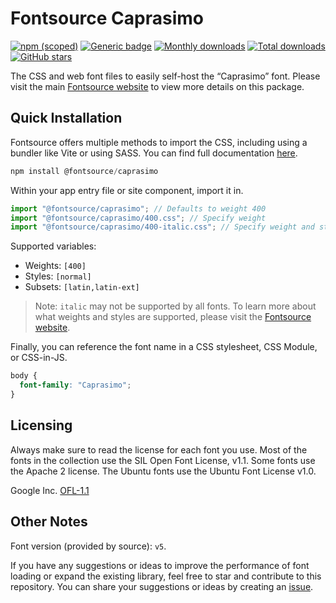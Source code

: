 # Fontsource Caprasimo

[![npm (scoped)](https://img.shields.io/npm/v/@fontsource/caprasimo?color=brightgreen)](https://www.npmjs.com/package/@fontsource/caprasimo) [![Generic badge](https://img.shields.io/badge/fontsource-passing-brightgreen)](https://github.com/fontsource/fontsource) [![Monthly downloads](https://badgen.net/npm/dm/@fontsource/caprasimo)](https://github.com/fontsource/fontsource) [![Total downloads](https://badgen.net/npm/dt/@fontsource/caprasimo)](https://github.com/fontsource/fontsource) [![GitHub stars](https://img.shields.io/github/stars/fontsource/fontsource.svg?style=social&label=Star)](https://github.com/fontsource/fontsource/stargazers)

The CSS and web font files to easily self-host the “Caprasimo” font. Please visit the main [Fontsource website](https://fontsource.org/fonts/caprasimo) to view more details on this package.

## Quick Installation

Fontsource offers multiple methods to import the CSS, including using a bundler like Vite or using SASS. You can find full documentation [here](https://fontsource.org/docs/getting-started/introduction).

```javascript
npm install @fontsource/caprasimo
```

Within your app entry file or site component, import it in.

```javascript
import "@fontsource/caprasimo"; // Defaults to weight 400
import "@fontsource/caprasimo/400.css"; // Specify weight
import "@fontsource/caprasimo/400-italic.css"; // Specify weight and style
```

Supported variables:
- Weights: `[400]`
- Styles: `[normal]`
- Subsets: `[latin,latin-ext]`

> Note: `italic` may not be supported by all fonts. To learn more about what weights and styles are supported, please visit the [Fontsource website](https://fontsource.org/fonts/caprasimo).

Finally, you can reference the font name in a CSS stylesheet, CSS Module, or CSS-in-JS.

```css
body {
  font-family: "Caprasimo";
}
```

## Licensing
Always make sure to read the license for each font you use. Most of the fonts in the collection use the SIL Open Font License, v1.1. Some fonts use the Apache 2 license. The Ubuntu fonts use the Ubuntu Font License v1.0.

Google Inc.
[OFL-1.1](http://scripts.sil.org/OFL)

## Other Notes
Font version (provided by source): `v5`.

If you have any suggestions or ideas to improve the performance of font loading or expand the existing library, feel free to star and contribute to this repository. You can share your suggestions or ideas by creating an [issue](https://github.com/fontsource/fontsource/issues).
